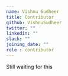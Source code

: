 ```yaml
---
name: Vishnu Sudheer
title: Contributor
github: VishnuSudheer
twitter: ""
linkedin: ""
slack: ""
joining_date: ""
role : contributor
---
```


Still waiting for this
